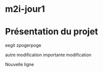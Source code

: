 # m2i-jour1

# Présentation du projet


eegit zpogerpoge

autre modification importante
modification


Nouvelle ligne